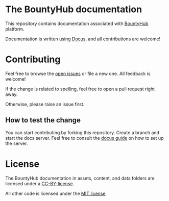 # The BountyHub documentation

This repository contains documentation associated with [BountyHub](https://bountyhub.org) platform.

Documentation is written using [Docus](https://docus.dev), and all contributions are welcome!

# Contributing

Feel free to browse the [open issues](https://github.com/bountyhub-org/docs/issues) or file a new one. All feedback is welcome!

If the change is related to spelling, feel free to open a pull request right away. 

Otherwise, please raise an issue first.

## How to test the change

You can start contributing by forking this repository. Create a branch and start the docs server. Feel free to consult the [docus guide](https://github.com/nuxt-themes/docus/tree/main/.starters/default) on how to set up the server. 

# License

The BountyHub documentation in assets, content, and data folders are licensed under a [CC-BY-license](https://github.com/bountyhub-org/docs/blob/main/LICENSE).

All other code is licensed under the [MIT license](https://github.com/bountyhub-org/docs/blob/main/LICENSE-CODE)
